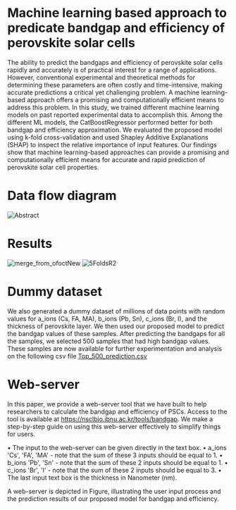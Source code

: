 # Machine learning based approach to predicate bandgap and efficiency of perovskite solar cells

The ability to predict the bandgaps and efficiency of perovskite solar cells rapidly and accurately is of practical interest for a range of applications. However, conventional experimental and theoretical methods for determining these parameters are often costly and time-intensive, making accurate predictions a critical yet challenging problem. A machine learning-based approach offers a promising and computationally efficient means to address this problem. In this study, we trained different machine learning models on past reported experimental data to accomplish this. Among the different ML models, the CatBoostRegressor performed better for both bandgap and efficiency approximation. We evaluated the proposed model using k-fold cross-validation and used Shapley Additive Explanations (SHAP) to inspect the relative importance of input features. Our findings show that machine learning-based approaches can provide a promising and computationally efficient means for accurate and rapid prediction of perovskite solar cell properties.

# Data flow diagram
![Abstract](https://user-images.githubusercontent.com/94437138/236134410-b1a78779-1bb7-48c3-97f1-a6f561c68abf.png)

# Results 
![merge_from_ofoctNew](https://user-images.githubusercontent.com/94437138/236134654-7b1f07ba-cd90-469e-b035-7bb27d6cc4a7.jpg)
![5FoldsR2](https://user-images.githubusercontent.com/94437138/236134681-ffb5a061-edce-4225-94f3-bf83d5cc5ac1.png)

# Dummy dataset
We also generated a dummy dataset of millions of data points with random values for a_ions (Cs, FA, MA), b_ions (Pb, Sn), c_ions (Br, I), and the thickness of perovskite layer. We then used our proposed model to predict the bandgap values of these samples. After predicting the bandgaps for all the samples, we selected 500 samples that had high bandgap values. These samples are now available for further experimentation and analysis on the following csv file
[Top_500_prediction.csv](https://github.com/AsadKhanJBNU/perovskite_bandgap_and_efficiency/files/11394564/Top_500_prediction.csv)

# Web-server
In this paper, we provide a web-server tool that we have built to help researchers to calculate the bandgap and efficiency of PSCs. Access to the tool is available at https://nsclbio.jbnu.ac.kr/tools/bandgap. We make a step-by-step guide on using this web-server effectively to simplify things for users.

•	The input to the web-server can be given directly in the text box.
•	a_ions 'Cs', 'FA', 'MA' - note that the sum of these 3 inputs should be equal to 1.
•	b_ions 'Pb', 'Sn' - note that the sum of these 2 inputs should be equal to 1.
•	c_ions 'Br', 'I' - note that the sum of these 2 inputs should be equal to 3.
•	The last input text box is the thickness in Nanometer (nm).

A web-server is depicted in Figure, illustrating the user input process and the prediction results of our proposed model for bandgap and efficiency.

